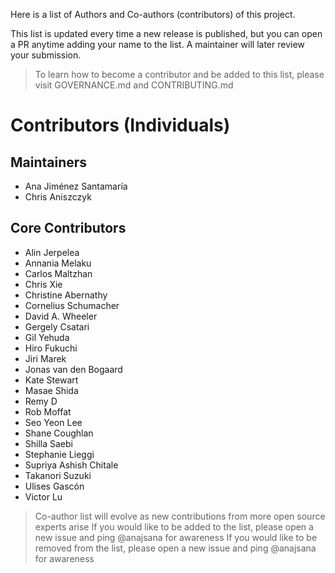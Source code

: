 Here is a list of Authors and Co-authors (contributors) of this project. 

This list is updated every time a new release is published, but you can open a PR anytime adding your name to the list. A maintainer will later review your submission.

> To learn how to become a contributor and be added to this list, please visit GOVERNANCE.md and CONTRIBUTING.md

# Contributors (Individuals)

## Maintainers
- Ana Jiménez Santamaría
- Chris Aniszczyk

## Core Contributors
- Alin Jerpelea
- Annania Melaku
- Carlos Maltzhan
- Chris Xie
- Christine Abernathy
- Cornelius Schumacher
- David A. Wheeler
- Gergely Csatari
- Gil Yehuda
- Hiro Fukuchi
- Jiri Marek
- Jonas van den Bogaard
- Kate Stewart
- Masae Shida
- Remy D
- Rob Moffat
- Seo Yeon Lee
- Shane Coughlan
- Shilla Saebi
- Stephanie Lieggi
- Supriya Ashish Chitale
- Takanori Suzuki
- Ulises Gascón
- Victor Lu


> Co-author list will evolve as new contributions from more open source experts arise
> If you would like to be added to the list, please open a new issue and ping @anajsana for awareness
> If you would like to be removed from the list, please open a new issue and ping @anajsana for awareness
